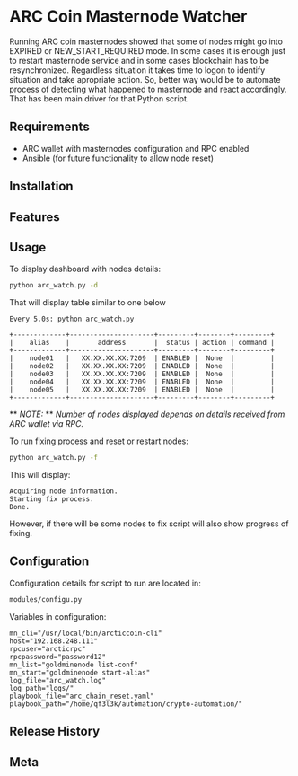 # ARC Coin Masternode Watcher
Running ARC coin masternodes showed that some of nodes might go into EXPIRED or NEW_START_REQUIRED mode.
In some cases it is enough just to restart masternode service and in some cases blockchain has to be resynchronized.
Regardless situation it takes time to logon to identify situation and take apropriate action.
So, better way would be to automate process of detecting what happened to masternode and react accordingly.
That has been main driver for that Python script.

## Requirements
* ARC wallet with masternodes configuration and RPC enabled
* Ansible (for future functionality to allow node reset)

## Installation

## Features

## Usage

To display dashboard with nodes details:
```bash
python arc_watch.py -d
```

That will display table similar to one below

```text
Every 5.0s: python arc_watch.py

+-------------+---------------------+---------+--------+---------+
|    alias    |       address       |  status | action | command |
+-------------+---------------------+---------+--------+---------+
|    node01   |   XX.XX.XX.XX:7209  | ENABLED |  None  |         |
|    node02   |   XX.XX.XX.XX:7209  | ENABLED |  None  |         |
|    node03   |   XX.XX.XX.XX:7209  | ENABLED |  None  |         |
|    node04   |   XX.XX.XX.XX:7209  | ENABLED |  None  |         |
|    node05   |   XX.XX.XX.XX:7209  | ENABLED |  None  |         |
+-------------+---------------------+---------+--------+---------+
```
** *NOTE:* ** *Number of nodes displayed depends on details received from ARC wallet via RPC.*


To run fixing process and reset or restart nodes:
```bash
python arc_watch.py -f
```

This will display:

```text
Acquiring node information.
Starting fix process.
Done.
```

However, if there will be some nodes to fix script will also show progress of fixing.


## Configuration
Configuration details for script to run are located in:
```bash
modules/configu.py
```
Variables in configuration:
```editorconfig
mn_cli="/usr/local/bin/arcticcoin-cli"
host="192.168.248.111"
rpcuser="arcticrpc"
rpcpassword="password12"
mn_list="goldminenode list-conf"
mn_start="goldminenode start-alias"
log_file="arc_watch.log"
log_path="logs/"
playbook_file="arc_chain_reset.yaml"
playbook_path="/home/qf3l3k/automation/crypto-automation/"
```

## Release History

## Meta

